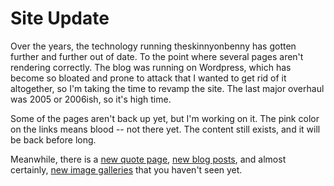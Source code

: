 <h1>Site Update</h1>

Over the years, the technology running theskinnyonbenny has gotten further and further out of date.  To the point where several pages aren't rendering correctly.  The blog was running on Wordpress, which has become so bloated and prone to attack that I wanted to get rid of it altogether, so I'm taking the time to revamp the site.  The last major overhaul was 2005 or 2006ish, so it's high time.

Some of the pages aren't back up yet, but I'm working on it.  The pink color on the links means blood -- not there yet.  The content still exists, and it will be back before long.

Meanwhile, there is a <a href="/x/shitjohnsaid">new quote page</a>, <a href="/blog2">new blog posts</a>, and almost certainly, <a href="pgHome">new image galleries</a> that you haven't seen yet.
